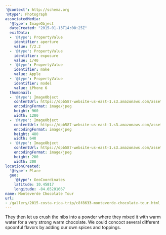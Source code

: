 ```yaml
---
'@context': http://schema.org
'@type': Photograph
associatedMedia:
  '@type': ImageObject
  dateCreated: "2015-01-13T14:08:25Z"
  exifData:
  - '@type': PropertyValue
    identifier: aperture
    value: f/2.2
  - '@type': PropertyValue
    identifier: exposure
    value: 1/40
  - '@type': PropertyValue
    identifier: make
    value: Apple
  - '@type': PropertyValue
    identifier: model
    value: iPhone 6
  thumbnail:
  - '@type': ImageObject
    contentUrl: https://dpb587-website-us-east-1.s3.amazonaws.com/asset/gallery/2015-costa-rica-trip/c8f8633-monteverde-chocolate-tour~1280.jpg
    encodingFormat: image/jpeg
    height: 960
    width: 1280
  - '@type': ImageObject
    contentUrl: https://dpb587-website-us-east-1.s3.amazonaws.com/asset/gallery/2015-costa-rica-trip/c8f8633-monteverde-chocolate-tour~640w.jpg
    encodingFormat: image/jpeg
    height: 480
    width: 640
  - '@type': ImageObject
    contentUrl: https://dpb587-website-us-east-1.s3.amazonaws.com/asset/gallery/2015-costa-rica-trip/c8f8633-monteverde-chocolate-tour~200x200.jpg
    encodingFormat: image/jpeg
    height: 200
    width: 200
locationCreated:
  '@type': Place
  geo:
    '@type': GeoCoordinates
    latitude: 10.45817
    longitude: -84.65201667
name: Monteverde Chocolate Tour
url:
- /gallery/2015-costa-rica-trip/c8f8633-monteverde-chocolate-tour.html
---
```


They then let us crush the nibs into a powder where they mixed it with warm water for a very strong warm chocolate. We could concoct several different spoonful flavors by adding our own spices and toppings.
